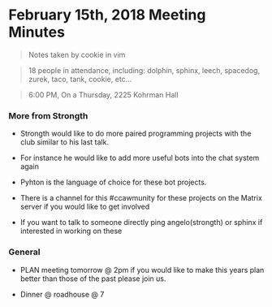 # February 15th, 2018 Meeting Minutes
> Notes taken by cookie in vim

> 18 people in attendance, including: dolphin, sphinx, leech, spacedog, zurek, taco, tank, cookie, etc... 

> 6:00 PM, On a Thursday, 2225 Kohrman Hall

### More from Strongth

- Strongth would like to do more paired programming projects with the club similar to his last talk.

- For instance he would like to add more useful bots into the chat system again

- Pyhton is the language of choice for these bot projects.

- There is a channel for this #ccawmunity for these projects on the Matrix server if you would like to get involved

- If you want to talk to someone directly ping angelo(strongth) or sphinx if interested in working on these

### General

- PLAN meeting tomorrow @ 2pm if you would like to make this years plan better than those of the past please join us.

- Dinner @ roadhouse @ 7
